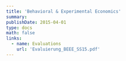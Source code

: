```yaml
---
title: 'Behavioral & Experimental Economics'
summary: 
publishDate: 2015-04-01
type: docs
math: false
links:
  - name: Evaluations
    url: 'Evaluierung_BEEE_SS15.pdf'
---
```



